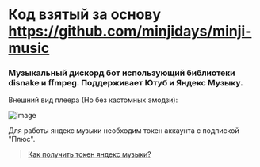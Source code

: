 # Код взятый за основу https://github.com/minjidays/minji-music
### Музыкальный дискорд бот использующий библиотеки disnake и ffmpeg. Поддерживает Ютуб и Яндекс Музыку.

Внешний вид плеера (Но без кастомных эмодзи):

![image](https://github.com/Soto4ka37/music-bot/assets/62742200/c667ffd2-1a0f-4a27-94ea-22723750f4ac)

Для работы яндекс музыки необходим токен аккаунта с подпиской "Плюс".
> [Как получить токен яндекс музыки?](https://yandex-music.readthedocs.io/en/main/token.html)
